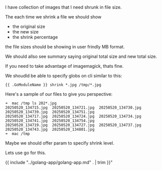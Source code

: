 I have collection of images that I need shrunk in file size.

The each time we shrink a file we should show 

- the original size 
- the new size
- the shrink percentage

the file sizes should be showing in user frindly MB format.

We should allso see summary saying original total size and new total size.

If you need to take advantage of imagemagick, thats fine.

We shoudld be able to specify globs on cli similar to this:

```
{{ .GoModuleName }} shrink *.jpg /tmp/*.jpg
```

Here's a sample of our files to give you perspective:

```
➜  mac /tmp ls 202*.jpg
20250520_134715.jpg  20250520_134721.jpg  20250520_134730.jpg  20250520_134739.jpg  20250520_134751.jpg
20250520_134717.jpg  20250520_134724.jpg  20250520_134734.jpg  20250520_134741.jpg  20250520_134754.jpg
20250520_134719.jpg  20250520_134727.jpg  20250520_134737.jpg  20250520_134743.jpg  20250520_134801.jpg
➜  mac /tmp
```

Maybe we should offer param to specify shrink level.


Lets use go for this.

{{ include "../golang-app/golang-app.md" . | trim }}"
